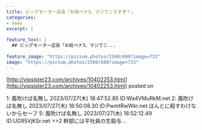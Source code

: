 ```yaml
---
title: ビッグモーター店長「お前ペナ3、マジでころすぞ？」
categories:
- news
excerpt: |
  
feature_text: |
  ## ビッグモーター店長「お前ペナ3、マジでこ...
  
feature_image: "https://picsum.photos/2560/600?image=733"
image: "https://picsum.photos/2560/600?image=733"
---
```


[http://vipsister23.com/archives/10402253.html](http://vipsister23.com/archives/10402253.html)
posted on 

<!--more-->

1: 風吹けば名無し 2023/07/27(木) 18:47:52.85 ID:Wa4VMuRkM.net 2: 風吹けば名無し 2023/07/27(木) 18:50:08.30 ID:PwmtRwWkr.net ほんとに殺すわけないからセーフ 5: 風吹けば名無し 2023/07/27(木) 18:52:12.49 ID:UG95VjKSr.net &gt;&gt;2 幹部には平社員の生殺与...
